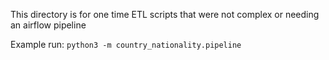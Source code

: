 This directory is for one time ETL scripts that were not complex or needing an airflow pipeline

Example run: ```python3 -m country_nationality.pipeline```